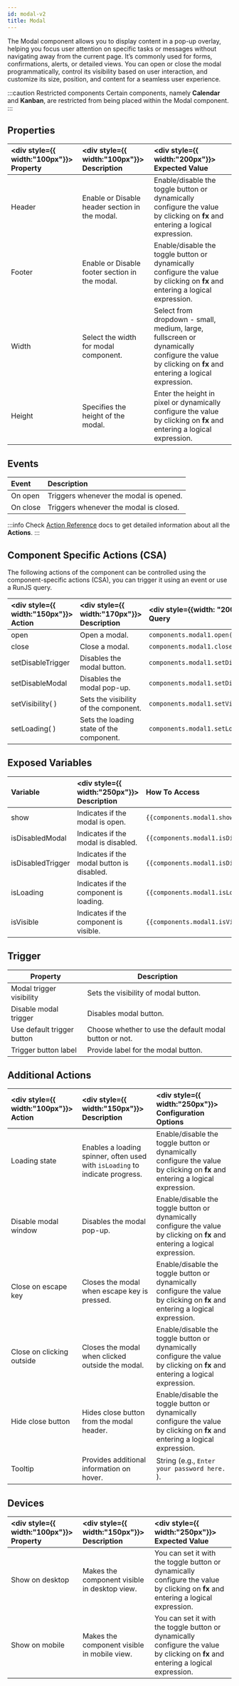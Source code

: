 ```yaml
---
id: modal-v2
title: Modal
---
```


The Modal component allows you to display content in a pop-up overlay, helping you focus user attention on specific tasks or messages without navigating away from the current page. It’s commonly used for forms, confirmations, alerts, or detailed views. You can open or close the modal programmatically, control its visibility based on user interaction, and customize its size, position, and content for a seamless user experience.

:::caution Restricted components
Certain components, namely **Calendar** and **Kanban**, are restricted from being placed within the Modal component.
:::

## Properties

| <div style={{ width:"100px"}}> Property </div> | <div style={{ width:"100px"}}> Description </div> | <div style={{ width:"200px"}}> Expected Value </div>                                                                                                |
| :--------------------------------------------- | :------------------------------------------------ | :-------------------------------------------------------------------------------------------------------------------------------------------------- |
| Header                                         | Enable or Disable header section in the modal.    | Enable/disable the toggle button or dynamically configure the value by clicking on **fx** and entering a logical expression.                        |
| Footer                                         | Enable or Disable footer section in the modal.    | Enable/disable the toggle button or dynamically configure the value by clicking on **fx** and entering a logical expression.                        |
| Width                                          | Select the width for modal component.             | Select from dropdown - small, medium, large, fullscreen or dynamically configure the value by clicking on **fx** and entering a logical expression. |
| Height                                         | Specifies the height of the modal.                | Enter the height in pixel or dynamically configure the value by clicking on **fx** and entering a logical expression.                               |

## Events

| Event    | Description                            |
| :------- | :------------------------------------- |
| On open  | Triggers whenever the modal is opened. |
| On close | Triggers whenever the modal is closed. |

:::info
Check [Action Reference](/docs/actions/run-query) docs to get detailed information about all the **Actions**.
:::

## Component Specific Actions (CSA)

The following actions of the component can be controlled using the component-specific actions (CSA), you can trigger it using an event or use a RunJS query.

| <div style={{ width:"150px"}}> Action </div> | <div style={{ width:"170px"}}> Description </div> | <div style={{width: "200px"}}> RunJS Query </div> |
| :------------------------------------------- | :------------------------------------------------ | :------------------------------------------------ |
| open                                         | Open a modal.                                     | `components.modal1.open()`                        |
| close                                        | Close a modal.                                    | `components.modal1.close()`                       |
| setDisableTrigger                            | Disables the modal button.                        | `components.modal1.setDisableTrigger()`           |
| setDisableModal                              | Disables the modal pop-up.                        | `components.modal1.setDisableModal()`             |
| setVisibility( )                             | Sets the visibility of the component.             | `components.modal1.setVisibility(false)`          |
| setLoading( )                                | Sets the loading state of the component.          | `components.modal1.setLoading(true)`              |

## Exposed Variables

| Variable          | <div style={{ width:"250px"}}> Description </div> | How To Access                             |
| :---------------- | :------------------------------------------------ | :---------------------------------------- |
| show              | Indicates if the modal is open.                   | `{{components.modal1.show}}`              |
| isDisabledModal   | Indicates if the modal is disabled.               | `{{components.modal1.isDisabledModal}}`   |
| isDisabledTrigger | Indicates if the modal button is disabled.        | `{{components.modal1.isDisabledTrigger}}` |
| isLoading         | Indicates if the component is loading.            | `{{components.modal1.isLoading}}`         |
| isVisible         | Indicates if the component is visible.            | `{{components.modal1.isVisible}}`         |

## Trigger

| Property                   | Description                                            |
| -------------------------- | ------------------------------------------------------ |
| Modal trigger visibility   | Sets the visibility of modal button.                   |
| Disable modal trigger      | Disables modal button.                                 |
| Use default trigger button | Choose whether to use the default modal button or not. |
| Trigger button label       | Provide label for the modal button.                    |

## Additional Actions

| <div style={{ width:"100px"}}> Action </div> | <div style={{ width:"150px"}}> Description </div>                            | <div style={{ width:"250px"}}> Configuration Options </div>                                                                  |
| :------------------------------------------- | :--------------------------------------------------------------------------- | :--------------------------------------------------------------------------------------------------------------------------- |
| Loading state                                | Enables a loading spinner, often used with `isLoading` to indicate progress. | Enable/disable the toggle button or dynamically configure the value by clicking on **fx** and entering a logical expression. |
| Disable modal window                         | Disables the modal pop-up.                                                   | Enable/disable the toggle button or dynamically configure the value by clicking on **fx** and entering a logical expression. |
| Close on escape key                          | Closes the modal when escape key is pressed.                                 | Enable/disable the toggle button or dynamically configure the value by clicking on **fx** and entering a logical expression. |
| Close on clicking outside                    | Closes the modal when clicked outside the modal.                             | Enable/disable the toggle button or dynamically configure the value by clicking on **fx** and entering a logical expression. |
| Hide close button                            | Hides close button from the modal header.                                    | Enable/disable the toggle button or dynamically configure the value by clicking on **fx** and entering a logical expression. |
| Tooltip                                      | Provides additional information on hover.                                    | String (e.g., `Enter your password here.` ).                                                                                 |

## Devices

| <div style={{ width:"100px"}}> Property </div> | <div style={{ width:"150px"}}> Description </div> | <div style={{ width:"250px"}}> Expected Value </div>                                                                              |
| :--------------------------------------------- | :------------------------------------------------ | :-------------------------------------------------------------------------------------------------------------------------------- |
| Show on desktop                                | Makes the component visible in desktop view.      | You can set it with the toggle button or dynamically configure the value by clicking on **fx** and entering a logical expression. |
| Show on mobile                                 | Makes the component visible in mobile view.       | You can set it with the toggle button or dynamically configure the value by clicking on **fx** and entering a logical expression. |
